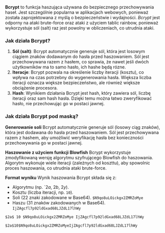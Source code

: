 **Bcrypt** to funkcja haszująca używana do bezpiecznego przechowywania haseł. Jest szczególnie popularna w aplikacjach webowych, ponieważ została zaprojektowana z myślą o bezpieczeństwie i wydajności. *Bcrypt* jest odporny na ataki brute-force oraz ataki z użyciem tablic rainbow, ponieważ wykorzystuje sól (salt) raz jest powolny w obliczeniach, co utrudnia ataki.

### Jak działa Bcrypt?
1. **Sól (salt)**: Bcrypt automatycznie generuje sól, która jest losowym ciągiem znaków dodawanym do hasła przed haszowaniem. Sól jest przechowywana razem z hasłem, co sprawia, że nawet jeśli dwóch użytkowników ma to samo hasło, ich hashe będą rózne.
2. **Iteracje**: Bcrypt pozwala na określenie liczby iteracji (kosztu), co wpływa na czas potrzebny do wygenerowania hasła. Większa liczba iteracji oznacza większe bezpieczeństwo, ale również większe obciążenie procesora.
3. **Hash**: Wynikiem działania Bcrypt jest hash, który zawiera sól, liczbę iteracji oraz sam hash hasła. Dzięki temu można łatwo zweryfikować hasło, nie przechowując go w postaci jawnej.

### Jak działa Bcrypt pod maską?

**Generowanie soli**
Bcrypt automatycznie generuje sól (losowy ciąg znaków), która jest dodawana do hasła przed haszowaniem. Sól jest przechowywana razem z hashem, aby umożliwić weryfikację hasła bez konieczności przechowywania go w postaci jawnej.

**Haszowanie z użyciem funkcji Blowfish**
Bcrypt wykorzystuje zmodyfikowaną wersję algorytmu szyfrującego Blowfish do haszowania. Algorytm wykonuje wiele iteracji (zależnych od koszttu), aby spowolnic proces haszowania, co utrudnia ataki brute-force.

**Format wyniku**
Wynik haszowania Bcrypt składa się z:
- Algorytmu (np. `$2a$, $2b$, $2y$).
- Kosztu (liczba iteracji, np. `10`).
- Soli (22 znaki zakodowane w Base64). `$N9qo8uLOickgx2ZMRZoMye`
- Haszu (31 znaków zakodowanych w Base64). `IjZAgcfl7p92ldGxad68LJZdL17lhWy`
```hash
$2a$ 10 $N9qo8uLOickgx2ZMRZoMye IjZAgcfl7p92ldGxad68LJZdL17lhWy

$2a$10$N9qo8uLOickgx2ZMRZoMyeIjZAgcfl7p92ldGxad68LJZdL17lhWy
```
